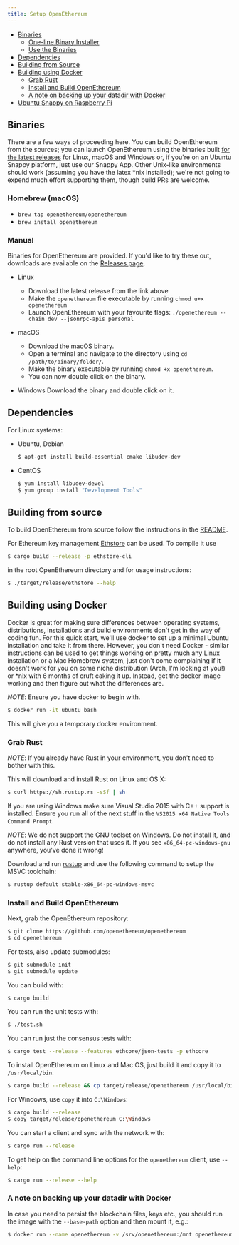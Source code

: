 ```yaml
---
title: Setup OpenEthereum
---
```


- [Binaries](#binaries)
    - [One-line Binary Installer](#one-line-binary-installer)
    - [Use the Binaries](#use-the-binaries-for-your-platform)
- [Dependencies](#dependencies)
- [Building from Source](#building-from-source)
- [Building using Docker](#building-using-docker)
    - [Grab Rust](#grab-rust)
    - [Install and Build OpenEthereum](#install-and-build-parity)
    - [A note on backing up your datadir with Docker](#a-note-on-backing-up-your-datadir-with-docker)
- [Ubuntu Snappy on Raspberry Pi](#ubuntu-snappy-on-raspberry-pi)


## Binaries

There are a few ways of proceeding here. You can build OpenEthereum from the sources; you can launch OpenEthereum using the binaries built [for the latest releases](https://github.com/openethereum/openethereum/releases) for Linux, macOS and Windows or, if you're on an Ubuntu Snappy platform, just use our Snappy App. Other Unix-like environments should work (assuming you have the latex *nix installed); we're not going to expend much effort supporting them, though build PRs are welcome.

### Homebrew (macOS)
- `brew tap openethereum/openethereum`
- `brew install openethereum`

### Manual
Binaries for OpenEthereum are provided. If you'd like to try these out, downloads are available on the [Releases page](https://github.com/openethereum/openethereum/releases).
- Linux 
    - Download the latest release from the link above
    - Make the `openethereum` file executable by running `chmod u+x openethereum`
    - Launch OpenEthereum with your favourite flags: `./openethereum --chain dev --jsonrpc-apis personal`
    
- macOS
  - Download the macOS binary.
  - Open a terminal and navigate to the directory using `cd /path/to/binary/folder/`.
  - Make the binary executable by running `chmod +x openethereum`.
  - You can now double click on the binary.
  
- Windows
Download the binary and double click on it.

## Dependencies

For Linux systems:

- Ubuntu, Debian

    ```bash
    $ apt-get install build-essential cmake libudev-dev
    ```

- CentOS


    ```bash
    $ yum install libudev-devel
    $ yum group install "Development Tools"
    ```

## Building from source

To build OpenEthereum from source follow the instructions in the [README](https://github.com/openethereum/openethereum/blob/master/README.md).

For Ethereum key management [Ethstore](https://github.com/openethereum/openethereum/tree/master/accounts/ethstore) can be used. To compile it use

```bash
$ cargo build --release -p ethstore-cli
```

in the root OpenEthereum directory and for usage instructions:

```bash
$ ./target/release/ethstore --help
```

## Building using Docker

Docker is great for making sure differences between operating systems, distributions, installations and build environments don't get in the way of coding fun. For this quick start, we'll use docker to set up a minimal Ubuntu installation and take it from there. However, you don't need Docker - similar instructions can be used to get things working on pretty much any Linux installation or a Mac Homebrew system, just don't come complaining if it doesn't work for you on some niche distribution (Arch, I'm looking at you!) or *nix with 6 months of cruft caking it up. Instead, get the docker image working and then figure out what the differences are.

*NOTE*: Ensure you have docker to begin with.

```bash
$ docker run -it ubuntu bash
```

This will give you a temporary docker environment.


### Grab Rust

*NOTE*: If you already have Rust in your environment, you don't need to bother with this.

This will download and install Rust on Linux and OS X:

```bash
$ curl https://sh.rustup.rs -sSf | sh
```

If you are using Windows make sure Visual Studio 2015 with C++ support is installed. Ensure you run all of the next stuff in the `VS2015 x64 Native Tools Command Prompt`.

*NOTE*: We do not support the GNU toolset on Windows. Do not install it, and do not install any Rust version that uses it. If you see `x86_64-pc-windows-gnu` anywhere, you've done it wrong!

Download and run [rustup](https://static.rust-lang.org/rustup/dist/x86_64-pc-windows-msvc/rustup-init.exe) and use the following command to setup the MSVC toolchain:

```bash
$ rustup default stable-x86_64-pc-windows-msvc
```

### Install and Build OpenEthereum

Next, grab the OpenEthereum repository:

```bash
$ git clone https://github.com/openethereum/openethereum
$ cd openethereum
```

For tests, also update submodules:

```bash
$ git submodule init
$ git submodule update
```

You can build with:

```bash
$ cargo build
```

You can run the unit tests with:

```bash
$ ./test.sh
```

You can run just the consensus tests with:

```bash
$ cargo test --release --features ethcore/json-tests -p ethcore
```

To install OpenEthereum on Linux and Mac OS, just build it and copy it to `/usr/local/bin`:

```bash
$ cargo build --release && cp target/release/openethereum /usr/local/bin
```

For Windows, use `copy` it into `C:\Windows`:

```bash
$ cargo build --release
$ copy target/release/openethereum C:\Windows
```

You can start a client and sync with the network with:

```bash
$ cargo run --release
```

To get help on the command line options for the `openethereum` client, use `--help`:

```bash
$ cargo run --release --help
```

### A note on backing up your datadir with Docker

In case you need to persist the blockchain files, keys etc., you should run the image with the `--base-path` option and then mount it, e.g.:

```bash
$ docker run --name openethereum -v /srv/openethereum:/mnt openethereum/openethereum:beta --base-path /mnt
```
